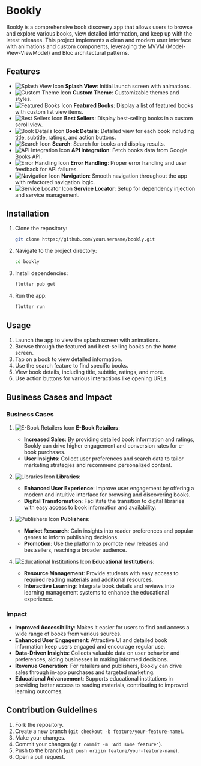# Bookly

Bookly is a comprehensive book discovery app that allows users to browse and explore various books, view detailed information, and keep up with the latest releases. This project implements a clean and modern user interface with animations and custom components, leveraging the MVVM (Model-View-ViewModel) and Bloc architectural patterns.

## Features

- ![Splash View Icon](path_to_icon.png) **Splash View**: Initial launch screen with animations.
- ![Custom Theme Icon](path_to_icon.png) **Custom Theme**: Customizable themes and styles.
- ![Featured Books Icon](path_to_icon.png) **Featured Books**: Display a list of featured books with custom list view items.
- ![Best Sellers Icon](path_to_icon.png) **Best Sellers**: Display best-selling books in a custom scroll view.
- ![Book Details Icon](path_to_icon.png) **Book Details**: Detailed view for each book including title, subtitle, ratings, and action buttons.
- ![Search Icon](path_to_icon.png) **Search**: Search for books and display results.
- ![API Integration Icon](path_to_icon.png) **API Integration**: Fetch books data from Google Books API.
- ![Error Handling Icon](path_to_icon.png) **Error Handling**: Proper error handling and user feedback for API failures.
- ![Navigation Icon](path_to_icon.png) **Navigation**: Smooth navigation throughout the app with refactored navigation logic.
- ![Service Locator Icon](path_to_icon.png) **Service Locator**: Setup for dependency injection and service management.

## Installation

1. Clone the repository:
    ```sh
    git clone https://github.com/yourusername/bookly.git
    ```
2. Navigate to the project directory:
    ```sh
    cd bookly
    ```
3. Install dependencies:
    ```sh
    flutter pub get
    ```
4. Run the app:
    ```sh
    flutter run
    ```

## Usage

1. Launch the app to view the splash screen with animations.
2. Browse through the featured and best-selling books on the home screen.
3. Tap on a book to view detailed information.
4. Use the search feature to find specific books.
5. View book details, including title, subtitle, ratings, and more.
6. Use action buttons for various interactions like opening URLs.

## Business Cases and Impact

### Business Cases

1. ![E-Book Retailers Icon](path_to_icon.png) **E-Book Retailers**: 
    - **Increased Sales**: By providing detailed book information and ratings, Bookly can drive higher engagement and conversion rates for e-book purchases.
    - **User Insights**: Collect user preferences and search data to tailor marketing strategies and recommend personalized content.
    
2. ![Libraries Icon](path_to_icon.png) **Libraries**: 
    - **Enhanced User Experience**: Improve user engagement by offering a modern and intuitive interface for browsing and discovering books.
    - **Digital Transformation**: Facilitate the transition to digital libraries with easy access to book information and availability.

3. ![Publishers Icon](path_to_icon.png) **Publishers**: 
    - **Market Research**: Gain insights into reader preferences and popular genres to inform publishing decisions.
    - **Promotion**: Use the platform to promote new releases and bestsellers, reaching a broader audience.

4. ![Educational Institutions Icon](path_to_icon.png) **Educational Institutions**: 
    - **Resource Management**: Provide students with easy access to required reading materials and additional resources.
    - **Interactive Learning**: Integrate book details and reviews into learning management systems to enhance the educational experience.

### Impact

- **Improved Accessibility**: Makes it easier for users to find and access a wide range of books from various sources.
- **Enhanced User Engagement**: Attractive UI and detailed book information keep users engaged and encourage regular use.
- **Data-Driven Insights**: Collects valuable data on user behavior and preferences, aiding businesses in making informed decisions.
- **Revenue Generation**: For retailers and publishers, Bookly can drive sales through in-app purchases and targeted marketing.
- **Educational Advancement**: Supports educational institutions in providing better access to reading materials, contributing to improved learning outcomes.

## Contribution Guidelines

1. Fork the repository.
2. Create a new branch (`git checkout -b feature/your-feature-name`).
3. Make your changes.
4. Commit your changes (`git commit -m 'Add some feature'`).
5. Push to the branch (`git push origin feature/your-feature-name`).
6. Open a pull request.

